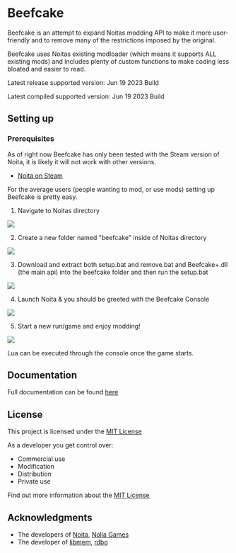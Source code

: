 # Beefcake

Beefcake is an attempt to expand Noitas modding API to make it more user-friendly and to remove many
of the restrictions imposed by the original.

Beefcake uses Noitas existing modloader (which means it supports ALL existing mods) and includes plenty
of custom functions to make coding less bloated and easier to read.

Latest release supported version: Jun 19 2023 Build

Latest compiled supported version: Jun 19 2023 Build

## Setting up

### Prerequisites

As of right now Beefcake has only been tested with the Steam version of Noita, it is likely it will
not work with other versions.
- [Noita on Steam](https://store.steampowered.com/app/881100/Noita/)

For the average users (people wanting to mod, or use mods) setting up Beefcake is pretty easy.

1. Navigate to Noitas directory

![](https://github.com/WadeBA/Beefcake/blob/main/exampleimg/example1.png)

2. Create a new folder named "beefcake" inside of Noitas directory

![](https://github.com/WadeBA/Beefcake/blob/main/exampleimg/example2.png)

3. Download and extract both setup.bat and remove.bat and Beefcake+.dll (the main api) into the beefcake folder and then run the setup.bat
   
![](https://github.com/WadeBA/Beefcake/blob/main/exampleimg/example3.png)

4. Launch Noita & you should be greeted with the Beefcake Console

![](https://github.com/WadeBA/Beefcake/blob/main/exampleimg/example4.png)

5. Start a new run/game and enjoy modding!

![](https://github.com/WadeBA/Beefcake/blob/main/exampleimg/example5.png)

Lua can be executed through the console once the game starts.

## Documentation

Full documentation can be found [here](docs/Documentation.md)

## License

This project is licensed under the [MIT License](LICENSE.md)

As a developer you get control over:
- Commercial use
- Modification
- Distribution
- Private use 

Find out more information about the [MIT License](LICENSE.md)

## Acknowledgments

  - The developers of [Noita](https://store.steampowered.com/app/881100/Noita/), [Nolla Games](https://nollagames.com/)
  - The developer of [libmem](https://github.com/rdbo/libmem), [rdbo](https://github.com/rdbo)
